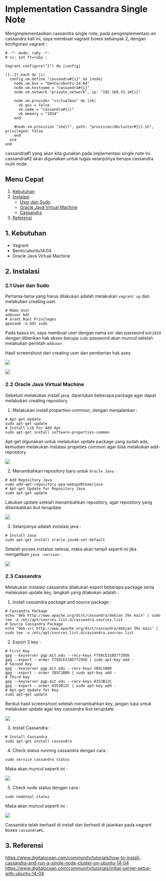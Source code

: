 # Implementation Cassandra Single Note
Mengimplementasikan cassandra single note, pada pengimplementasi-an cassandra kali ini, saya membuat vagrant boxes sebanyak 2, dengan konfigurasi vagrant :

~~~
# -*- mode: ruby -*-
# vi: set ft=ruby :

Vagrant.configure("2") do |config|

(1..2).each do |i|
  config.vm.define "cassandra#{i}" do |node|
    node.vm.box = "bento/ubuntu-14.04"
    node.vm.hostname = "cassandra#{i}"
    node.vm.network "private_network", ip: "192.168.33.1#{i}"

    node.vm.provider "virtualbox" do |vb|
      vb.gui = false
      vb.name = "cassandra#{i}"
      vb.memory = "1024"
    end
	
    #node.vm.provision "shell", path: "provision/dbcluster#{i}.sh", privileged: false
    end
  end
end
~~~

cassandra#1 yang akan kita gunakan pada implementasi single note ini.
cassandra#2 akan digunakan untuk tugas selanjutnya berupa cassandra multi node.

## Menu Cepat
1. [Kebutuhan](#1-kebutuhan)
2. [Instalasi](#2-instalasi)
	- [User dan Sudo](#21-user-dan-sudo)
	- [Oracle Java Virtual Machine](#22-oracle-java-virtual-machine)
	- [Cassandra](#23-cassandra)
3. [Referensi](#3-referensi)

## 1. Kebutuhan
- Vagrant
- Bento/ubuntu14.04
- Oracle Java Virtual Machine

## 2. Instalasi
### 2.1 User dan Sudo
Pertama-tama yang harus dilakukan adalah melakukan ``vagrant up`` dan melakukan creating user.
```
# Make User
adduser bdt
# Grant Root Privileges
gpasswd -a bdt sudo
```

Pada kasus ini, saya membuat user dengan nama ``bdt`` dan password ``bdt2019`` dengan diberikan hak akses berupa ``sudo``
password akan muncul setelah melakukan perintah ``adduser``.

Hasil screenshoot dari creating user dan pemberian hak ases.

![](/tugas_4_cassandara-single-and-multiple-note/tugas_single-note/screenshoot/cassandra_add_user.PNG)

![](/tugas_4_cassandara-single-and-multiple-note/tugas_single-note/screenshoot/cassandra_sudo_user.PNG)

### 2.2 Oracle Java Virtual Machine
Sebelum melakukan install java, diperlukan beberapa package agar dapat melakukan creating repository.

1. Melakukan install properties-common, dengan menjalankan :
```
# Apt-get Update
sudo apt-get update
# Install Lib For Add Apt
sudo apt-get install software-properties-common
```

Apt-get digunakan untuk melakukan update package yang sudah ada, kemudian melakukan instalasi propeties common agar bisa melakukan add-repository.

![](/tugas_4_cassandara-single-and-multiple-note/tugas_single-note/screenshoot/cassandra_install_propeties_common.PNG)

2. Menambahkan repository baru untuk ``Oracle Java`` :
```
# Add Repository Java
sudo add-apt-repository ppa:webupd8team/java
# Apt-get Update for Repository Java
sudo apt-get update
``` 

Lakukan update setelah menambahkan repository, agar repository yang ditambahkan ikut terupdate

![](/tugas_4_cassandara-single-and-multiple-note/tugas_single-note/screenshoot/cassandra_add_repository.PNG)

3. Selanjutnya adalah instalasi java :
```
# Install Java
sudo apt-get install oracle-java8-set-default
```

Setelah proses instalasi selesai, maka akan tampil seperti ini jika mengetikan ``java -version`` :

![](/tugas_4_cassandara-single-and-multiple-note/tugas_single-note/screenshoot/cassandra_install_java.PNG)

### 2.3 Cassandra
Melakukan instalasi cassandra dilakukan export beberapa package serta melakukan update key, langkah yang dilakukan adalah :

1. Install cassandra package and source package :
```
# Cassandra Package
echo "deb http://www.apache.org/dist/cassandra/debian 39x main" | sudo tee -a /etc/apt/sources.list.d/cassandra.sources.list
# Source Cassandra Package
echo "deb-src http://www.apache.org/dist/cassandra/debian 39x main" | sudo tee -a /etc/apt/sources.list.d/cassandra.sources.list
```

2. Export 3 key :
```
# First Key
gpg --keyserver pgp.mit.edu --recv-keys F758CE318D77295D
gpg --export --armor F758CE318D77295D | sudo apt-key add -
# Second Key
gpg --keyserver pgp.mit.edu --recv-keys 2B5C1B00
gpg --export --armor 2B5C1B00 | sudo apt-key add -
# Third Key
gpg --keyserver pgp.mit.edu --recv-keys 0353B12C
gpg --export --armor 0353B12C | sudo apt-key add -
# Apt-get Update for Key
sudo apt-get update
```

Berikut hasil screenshoot setelah menambahkan key, jangan lupa untuk melakukan update agar key cassandra ikut terupdate.

![](/tugas_4_cassandara-single-and-multiple-note/tugas_single-note/screenshoot/cassandra_add_key.PNG)

3. Install Cassandra :
```
# Install Cassandra
sudo apt-get install cassandra
```

4. Check status running cassandra dengan cara :
```
sudo service cassandra status
```

Maka akan muncul seperti ini :

![](/tugas_4_cassandara-single-and-multiple-note/tugas_single-note/screenshoot/cassandra_add_key.PNG)

5. Check node status dengan cara :
```
sudo nodetool status
```

Maka akan muncul seperti ini :

![](/tugas_4_cassandara-single-and-multiple-note/tugas_single-note/screenshoot/cassandra_node_status.PNG)

Cassandra telah berhasil di install dan berhasil di jalankan pada vagrant boxes ``cassandra#1``.

## 3. Referensi
https://www.digitalocean.com/community/tutorials/how-to-install-cassandra-and-run-a-single-node-cluster-on-ubuntu-14-04
https://www.digitalocean.com/community/tutorials/initial-server-setup-with-ubuntu-14-04                       